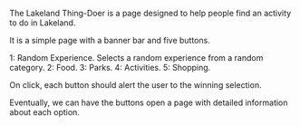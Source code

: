 The Lakeland Thing-Doer is a page designed to help people find an activity to do in Lakeland.

It is a simple page with a banner bar and five buttons.

1: Random Experience. Selects a random experience from a random category.
2: Food.
3: Parks.
4: Activities.
5: Shopping.

On click, each button should alert the user to the winning selection.

Eventually, we can have the buttons open a page with detailed information about each option.
